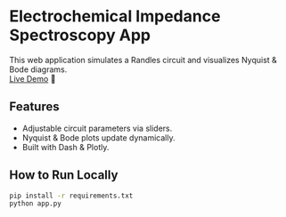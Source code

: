 # Electrochemical Impedance Spectroscopy App

This web application simulates a Randles circuit and visualizes Nyquist & Bode diagrams.  
[Live Demo](https://nyquistdiagram.onrender.com/) 🚀

## Features
- Adjustable circuit parameters via sliders.
- Nyquist & Bode plots update dynamically.
- Built with Dash & Plotly.

## How to Run Locally
```bash
pip install -r requirements.txt
python app.py
